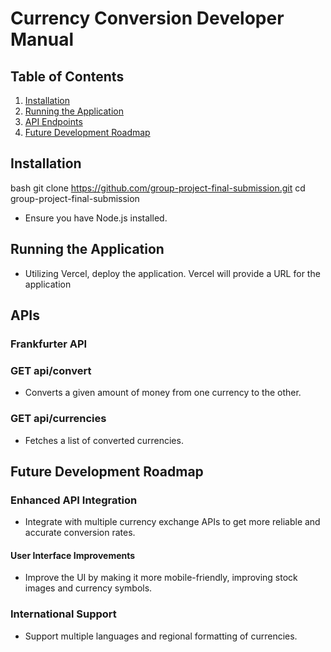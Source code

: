 # Currency Conversion Developer Manual

## Table of Contents
1. [Installation](#installation)
2. [Running the Application](#running-the-application)
3. [API Endpoints](#api-endpoints)
4. [Future Development Roadmap](#future-development-roadmap)

## Installation

bash
git clone https://github.com/group-project-final-submission.git
cd group-project-final-submission

- Ensure you have Node.js installed.

## Running the Application

- Utilizing Vercel, deploy the application. Vercel will provide a URL for the application 

## APIs

### Frankfurter API

### GET api/convert

- Converts a given amount of money from one currency to the other.

### GET api/currencies

- Fetches a list of converted currencies.

## Future Development Roadmap

### Enhanced API Integration

- Integrate with multiple currency exchange APIs to get more reliable and accurate conversion rates.

#### User Interface Improvements

- Improve the UI by making it more mobile-friendly, improving stock images and currency symbols.

### International Support

- Support multiple languages and regional formatting of currencies.





